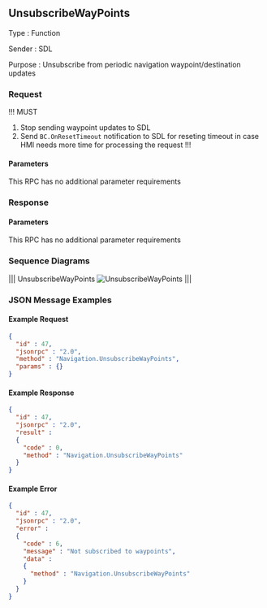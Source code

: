 ## UnsubscribeWayPoints

Type
: Function

Sender
: SDL

Purpose
: Unsubscribe from periodic navigation waypoint/destination updates

### Request

!!! MUST
1. Stop sending waypoint updates to SDL
2. Send `BC.OnResetTimeout` notification to SDL for reseting timeout in case HMI needs more time for processing the request
!!!

#### Parameters

This RPC has no additional parameter requirements

### Response

#### Parameters

This RPC has no additional parameter requirements

### Sequence Diagrams

|||
UnsubscribeWayPoints
![UnsubscribeWayPoints](./assets/UnsubscribeWayPoints.png)
|||

### JSON Message Examples

#### Example Request

```json
{
  "id" : 47,
  "jsonrpc" : "2.0",
  "method" : "Navigation.UnsubscribeWayPoints",
  "params" : {}
}
```

#### Example Response

```json
{
  "id" : 47,
  "jsonrpc" : "2.0",
  "result" :
  {
    "code" : 0,
    "method" : "Navigation.UnsubscribeWayPoints"
  }
}
```

#### Example Error

```json
{
  "id" : 47,
  "jsonrpc" : "2.0",
  "error" :
  {
    "code" : 6,
    "message" : "Not subscribed to waypoints",
    "data" :
    {
      "method" : "Navigation.UnsubscribeWayPoints"
    }
  }
}
```
